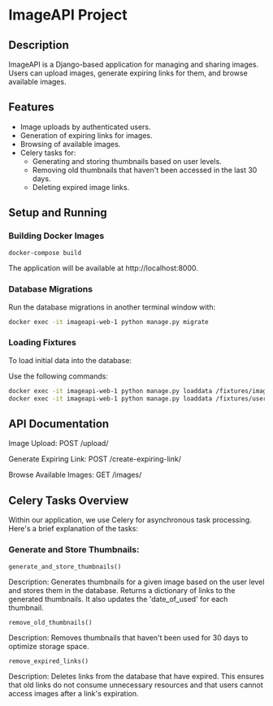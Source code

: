 # ImageAPI Project

## Description
ImageAPI is a Django-based application for managing and sharing images. Users can upload images, generate expiring links for them, and browse available images.

## Features

- Image uploads by authenticated users.
- Generation of expiring links for images.
- Browsing of available images.
- Celery tasks for:
  - Generating and storing thumbnails based on user levels.
  - Removing old thumbnails that haven't been accessed in the last 30 days.
  - Deleting expired image links.

## Setup and Running

### Building Docker Images

```bash
docker-compose build
```
The application will be available at http://localhost:8000.

### Database Migrations
Run the database migrations in another terminal window with:

```bash
docker exec -it imageapi-web-1 python manage.py migrate
```

### Loading Fixtures
To load initial data into the database:

Use the following commands:

```bash
docker exec -it imageapi-web-1 python manage.py loaddata /fixtures/imagesize_fixtures.json
docker exec -it imageapi-web-1 python manage.py loaddata /fixtures/userlevel_fixtures.json

```

## API Documentation
Image Upload: POST /upload/

Generate Expiring Link: POST /create-expiring-link/

Browse Available Images: GET /images/


## Celery Tasks Overview
Within our application, we use Celery for asynchronous task processing. Here's a brief explanation of the tasks:

### Generate and Store Thumbnails:
```
generate_and_store_thumbnails()
```
Description: Generates thumbnails for a given image based on the user level and stores them in the database. Returns a dictionary of links to the generated thumbnails. It also updates the 'date_of_used' for each thumbnail.

```
remove_old_thumbnails()
```
Description: Removes thumbnails that haven't been used for 30 days to optimize storage space.

```
remove_expired_links()
```
Description: Deletes links from the database that have expired. This ensures that old links do not consume unnecessary resources and that users cannot access images after a link's expiration.

